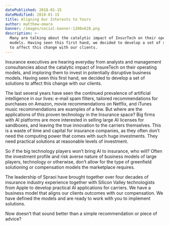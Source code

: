 ```yaml
---
datePublished: 2018-01-15
dateModified: 2018-01-15
title: Aligning Our Interests to Yours
author: matthew-omara
banner: /images/social-banner-1200x628.png
description: >-
  Many are talking about the catalytic impact of InsurTech on their operating
  models. Having seen this first hand, we decided to develop a set of solutions
  to affect this change with our clients.
---
```


Insurance executives are hearing everyday from analysts and management
consultancies about the catalytic impact of InsureTech on their operating
models, and imploring them to invest in potentially disruptive business models.
Having seen this first hand, we decided to develop a set of solutions to affect
this change with our clients.

The last several years have seen the continued prevalence of artificial
intelligence in our lives: e-mail spam filters, tailored recommendations for
purchases on Amazon, movie recommendations on Netflix, and iTunes music
recommendations are examples of a few. But where are the applications of this
proven technology in the Insurance space? Big firms with AI platforms are more
interested in selling large AI licenses for sandboxes, and leaving the true
innovation to the carriers themselves. This is a waste of time and capital for
insurance companies, as they often don’t need the computing power that comes
with such huge investments. They need practical solutions at reasonable levels
of investment.

So if the big technology players won’t bring AI to insurance, who will? Often
the investment profile and risk averse nature of business models of large
players, technology or otherwise, don’t allow for the type of greenfield
solutioning or compensation models the marketplace requires.

The leadership of Spraoi have brought together over four decades of insurance
industry experience together with Silicon Valley technologists from Apple to
develop practical AI applications for carriers. We have a business model that
aligns our clients outcomes with our compensation. We have defined the models
and are ready to work with you to implement solutions.

Now doesn’t that sound better than a simple recommendation or piece of advice?
